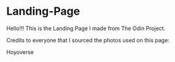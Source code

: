 # Landing-Page

Hello!!!
This is the Landing Page I made from The Odin Project.


Credits to everyone that I sourced the photos used on this page:

Hoyoverse